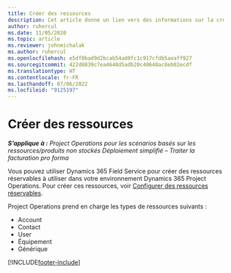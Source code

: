 ```yaml
---
title: Créer des ressources
description: Cet article donne un lien vers des informations sur la création de ressources réservables.
author: ruhercul
ms.date: 11/05/2020
ms.topic: article
ms.reviewer: johnmichalak
ms.author: ruhercul
ms.openlocfilehash: e5df0bad9d2bcab54ad0fc1c917cfdb5aeaff927
ms.sourcegitcommit: 422d8839c7ea4648d5adb20c40640ac8eb02ecdf
ms.translationtype: HT
ms.contentlocale: fr-FR
ms.lasthandoff: 07/06/2022
ms.locfileid: "9125197"
---
```

# <a name="create-resources"></a>Créer des ressources

_**S’applique à :** Project Operations pour les scénarios basés sur les ressources/produits non stockés Déploiement simplifié – Traiter la facturation pro forma_

Vous pouvez utiliser Dynamics 365 Field Service pour créer des ressources réservables à utiliser dans votre environnement Dynamics 365 Project Operations. Pour créer ces ressources, voir [Configurer des ressources réservables](/dynamics365/field-service/set-up-bookable-resources).

Project Operations prend en charge les types de ressources suivants :
- Account
- Contact
- User
- Équipement
- Générique


[!INCLUDE[footer-include](../includes/footer-banner.md)]
